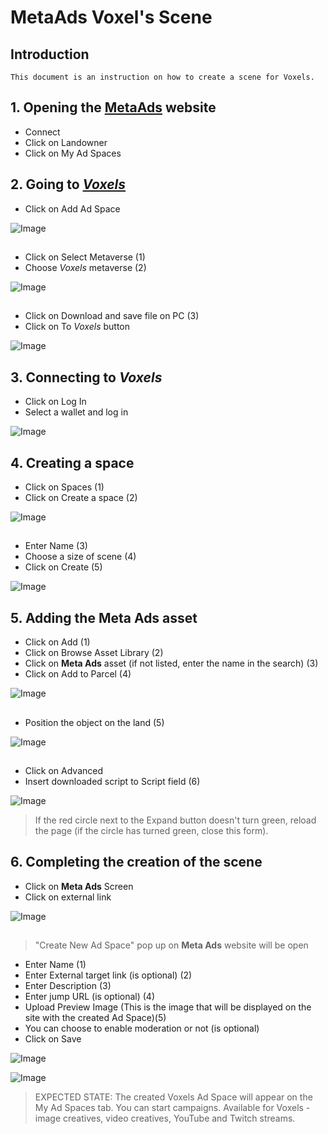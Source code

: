 # MetaAds Voxel's Scene

## Introduction

    This document is an instruction on how to create a scene for Voxels.

## 1. Opening the [**MetaAds**](https://metaads.team/main/) website

* Connect
* Click on Landowner
* Click on My Ad Spaces

## 2. Going to [*Voxels*](https://www.voxels.com/?ref=)

* Click on Add Ad Space

![Image](./media/14.png)
##

* Click on Select Metaverse (1)
* Choose *Voxels* metaverse (2)

![Image](./media/12.png)
##

* Click on Download and save file on PC (3)
* Click on To *Voxels* button

![Image](./media/13.png)

## 3. Connecting to *Voxels*

* Click on Log In
* Select a wallet and log in

![Image](./media/2.png)

## 4. Creating a space

* Click on Spaces (1)
* Click on Create a space (2)

![Image](./media/3.png)
##

* Enter Name (3)
* Choose a size of scene (4)
* Click on Create (5) 

![Image](./media/4.png) 

## 5. Adding the **Meta Ads** asset

* Click on Add (1)
* Click on Browse Asset Library (2)
* Click on **Meta Ads** asset (if not listed, enter the name in the search) (3)
* Click on Add to Parcel (4)

![Image](./media/6.png)
##

* Position the object on the land (5)

![Image](./media/7.png) 
##

* Click on Advanced 
* Insert downloaded script to Script field (6)


![Image](./media/8.png)

> If the red circle next to the Expand button doesn't turn green, reload the page (if the circle has turned green, close this form).

## 6. Completing the creation of the scene

* Click on **Meta Ads** Screen
* Click on external link

![Image](./media/9.png)
##

> "Create New Ad Space" pop up on **Meta Ads** website will be open

* Enter Name (1)
* Enter External target link (is optional) (2)
* Enter Description (3)
* Enter jump URL (is optional) (4)
* Upload Preview Image (This is the image that will be displayed on the site with the created Ad Space)(5)
* You can choose to enable moderation or not (is optional)
* Click on Save

![Image](./media/10.png)

![Image](./media/11.png)

> EXPECTED STATE: The created Voxels Ad Space  will appear on the My Ad Spaces tab. You can start campaigns. Available for Voxels - image creatives, video creatives, YouTube and Twitch streams.

